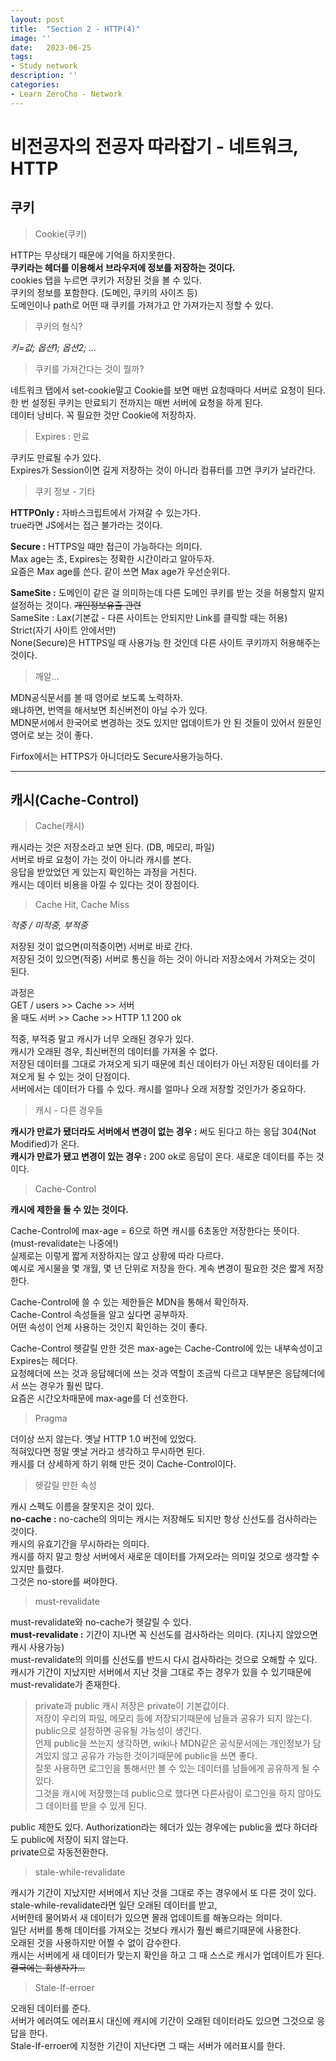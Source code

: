 ```yaml
---
layout: post
title:  "Section 2 - HTTP(4)"
image: ''
date:   2023-06-25
tags:
- Study network
description: ''
categories:
- Learn ZeroCho - Network
---
```


# 비전공자의 전공자 따라잡기 - 네트워크, HTTP

## 쿠키

> Cookie(쿠키)

HTTP는 무상태기 때문에 기억을 하지못한다.<br/>
**쿠키라는 헤더를 이용해서 브라우저에 정보를 저장하는 것이다.**<br/>
cookies 탭을 누르면 쿠키가 저장된 것을 볼 수 있다.<br/>
쿠키의 정보를 포함한다. (도메인, 쿠키의 사이즈 등)<br/>
도메인이나 path로 어떤 때 쿠키를 가져가고 안 가져가는지 정할 수 있다.

> 쿠키의 형식?

*키=값; 옵션1; 옵션2; ...*

> 쿠키를 가져간다는 것이 뭘까?

네트워크 탭에서 set-cookie말고 Cookie를 보면 매번 요청때마다 서버로 요청이 된다.<br/>
한 번 설정된 쿠키는 만료되기 전까지는 매번 서버에 요청을 하게 된다.<br/>
데이터 낭비다. 꼭 필요한 것만 Cookie에 저장하자.

> Expires : 만료

쿠키도 만료될 수가 있다.<br/>
Expires가 Session이면 길게 저장하는 것이 아니라 컴퓨터를 끄면 쿠키가 날라간다.

> 쿠키 정보 - 기타

**HTTPOnly :** 자바스크립트에서 가져갈 수 있는가다.<br/>
true라면 JS에서는 접근 불가라는 것이다.

**Secure :** HTTPS일 때만 접근이 가능하다는 의미다.<br/>
Max age는 초, Expires는 정확한 시간이라고 알아두자.<br/>
요즘은 Max age를 쓴다. 같이 쓰면 Max age가 우선순위다.

**SameSite :** 도메인이 같은 걸 의미하는데 다른 도메인 쿠키를 받는 것을 허용할지 말지 설정하는 것이다. ~~개인정보유출 관련~~<br/>
SameSite : Lax(기본값 - 다른 사이트는 안되지만 Link를 클릭할 때는 허용)<br/>
Strict(자기 사이트 안에서만)<br/>
None(Secure)은 HTTPS일 때 사용가능 한 것인데 다른 사이트 쿠키까지 허용해주는 것이다.

> 깨알...

MDN공식문서를 볼 때 영어로 보도록 노력하자.<br/>
왜냐하면, 번역을 해서보면 최신버전이 아닐 수가 있다.<br/>
MDN문서에서 한국어로 변경하는 것도 있지만 업데이트가 안 된 것들이 있어서 원문인 영어로 보는 것이 좋다.

Firfox에서는 HTTPS가 아니더라도 Secure사용가능하다.

___

## 캐시(Cache-Control)

> Cache(캐시)

캐시라는 것은 저장소라고 보면 된다. (DB, 메모리, 파일)<br/>
서버로 바로 요청이 가는 것이 아니라 캐시를 본다.<br/>
응답을 받았었던 게 있는지 확인하는 과정을 거친다.<br/>
캐시는 데이터 비용을 아낄 수 있다는 것이 장점이다.

> Cache Hit, Cache Miss

*적중 / 미적중, 부적중*

저장된 것이 없으면(미적중이면) 서버로 바로 간다.<br/>
저장된 것이 있으면(적중) 서버로 통신을 하는 것이 아니라 저장소에서 가져오는 것이 된다.

과정은<br/>
GET / users >> Cache >> 서버<br/>
올 때도 서버 >> Cache >> HTTP 1.1 200 ok

적중, 부적중 말고 캐시가 너무 오래된 경우가 있다.<br/>
캐시가 오래된 경우, 최신버전의 데이터를 가져올 수 없다.<br/>
저장된 데이터를 그대로 가져오게 되기 때문에 최신 데이터가 아닌 저장된 데이터를 가져오게 될 수 있는 것이 단점이다.<br/>
서버에서는 데이터가 다를 수 있다. 캐시를 얼마나 오래 저장할 것인가가 중요하다.

> 캐시 - 다른 경우들

**캐시가 만료가 됐더라도 서버에서 변경이 없는 경우 :** 써도 된다고 하는 응답 304(Not Modified)가 온다.<br/>
**캐시가 만료가 됐고 변경이 있는 경우 :** 200 ok로 응답이 온다. 새로운 데이터를 주는 것이다.

> Cache-Control

**캐시에 제한을 둘 수 있는 것이다.**

Cache-Control에 max-age = 6으로 하면 캐시를 6초동안 저장한다는 뜻이다.(must-revalidate는 나중에!)<br/>
실제로는 이렇게 짧게 저장하지는 않고 상황에 따라 다르다.<br/>
예시로 게시물을 몇 개월, 몇 년 단위로 저장을 한다. 계속 변경이 필요한 것은 짧게 저장한다.

Cache-Control에 쓸 수 있는 제한들은 MDN을 통해서 확인하자.<br/>
Cache-Control 속성들을 알고 싶다면 공부하자.<br/>
어떤 속성이 언제 사용하는 것인지 확인하는 것이 좋다.<br/>

Cache-Control 헷갈릴 만한 것은 max-age는 Cache-Control에 있는 내부속성이고 Expires는 헤더다.<br/>
요청헤더에 쓰는 것과 응답헤더에 쓰는 것과 역할이 조금씩 다르고 대부분은 응답헤더에서 쓰는 경우가 훨씬 많다.<br/>
요즘은 시간오차때문에 max-age를 더 선호한다.

> Pragma

더이상 쓰지 않는다. 옛날 HTTP 1.0 버전에 있었다.<br/>
적혀있다면 정말 옛날 거라고 생각하고 무시하면 된다.<br/>
캐시를 더 상세하게 하기 위해 만든 것이 Cache-Control이다.<br/>

> 헷갈릴 만한 속성

캐시 스펙도 이름을 잘못지은 것이 있다.<br/>
**no-cache :** no-cache의 의미는 캐시는 저장해도 되지만 항상 신선도를 검사하라는 것이다.<br/>
캐시의 유효기간을 무시하라는 의미다.<br/>
캐시를 하지 말고 항상 서버에서 새로운 데이터를 가져오라는 의미일 것으로 생각할 수 있지만 틀렸다.<br/>
그것은 no-store를 써야한다.

> must-revalidate

must-revalidate와 no-cache가 헷갈릴 수 있다.<br/>
**must-revalidate :** 기간이 지나면 꼭 신선도를 검사하라는 의미다. (지나지 않았으면 캐시 사용가능)<br/>
must-revalidate의 의미를 신선도를 반드시 다시 검사하라는 것으로 오해할 수 있다.<br/>
캐시가 기간이 지났지만 서버에서 지난 것을 그대로 주는 경우가 있을 수 있기때문에 must-revalidate가 존재한다.

> private과 public
캐시 저장은 private이 기본값이다.<br/>
저장이 우리의 파일, 메모리 등에 저장되기때문에 남들과 공유가 되지 않는다.<br/>
public으로 설정하면 공유될 가능성이 생긴다.<br/>
언제 public을 쓰는지 생각하면, wiki나 MDN같은 공식문서에는 개인정보가 담겨있지 않고 공유가 가능한 것이기때문에 public을 쓰면 좋다.<br/>
잘못 사용하면 로그인을 통해서만 볼 수 있는 데이터를 남들에게 공유하게 될 수 있다.<br/>
그것을 캐시에 저장했는데 public으로 했다면 다른사람이 로그인을 하지 않아도 그 데이터를 받을 수 있게 된다.

public 제한도 있다.
Authorization라는 헤더가 있는 경우에는 public을 썼다 하더라도 public에 저장이 되지 않는다.<br/>
private으로 자동전환한다.

> stale-while-revalidate

캐시가 기간이 지났지만 서버에서 지난 것을 그대로 주는 경우에서 또 다른 것이 있다.<br/>
stale-while-revalidate라면 일단 오래된 데이터를 받고,<br/>
서버한테 물어봐서 새 데이터가 있으면 몰래 업데이트를 해놓으라는 의미다.<br/>
일단 서버를 통해 데이터를 가져오는 것보다 캐시가 훨씬 빠르기때문에 사용한다.<br/>
오래된 것을 사용하지만 어쩔 수 없이 감수한다.<br/>
캐시는 서버에게 새 데이터가 맞는지 확인을 하고 그 때 스스로 캐시가 업데이트가 된다. ~~결국에는 희생자가...~~

> Stale-If-erroer

오래된 데이터를 준다.<br/>
서버가 에러여도 에러표시 대신에 캐시에 기간이 오래된 데이터라도 있으면 그것으로 응답을 한다.<br/>
Stale-If-erroer에 지정한 기간이 지난다면 그 때는 서버가 에러표시를 한다.
